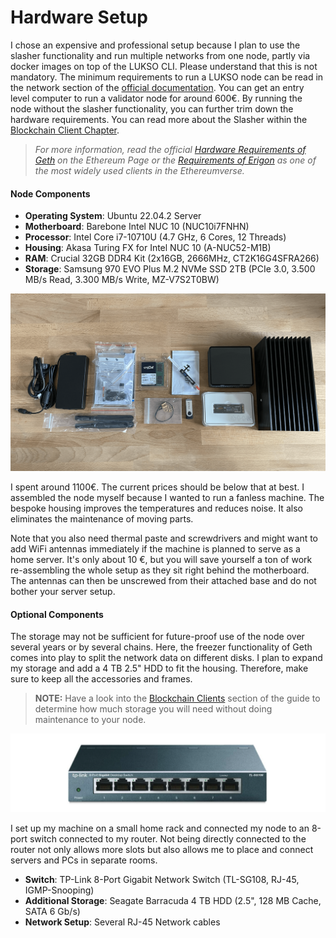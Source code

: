 # Hardware Setup

I chose an expensive and professional setup because I plan to use the slasher functionality and run multiple networks from one node, partly via docker images on top of the LUKSO CLI. Please understand that this is not mandatory. The minimum requirements to run a LUKSO node can be read in the network section of the [official documentation](https://docs.lukso.tech/networks/). You can get an entry level computer to run a validator node for around 600€. By running the node without the slasher functionality, you can further trim down the hardware requirements. You can read more about the Slasher within the [Blockchain Client Chapter](/docs/mainnet/complete-node-guide/6-blockchain-client/).

> _For more information, read the official [Hardware Requirements of Geth](https://geth.ethereum.org/docs/getting-started/hardware-requirements) on the Ethereum Page or the [Requirements of Erigon](https://github.com/ledgerwatch/erigon#system-requirements) as one of the most widely used clients in the Ethereumverse._

#### Node Components

- **Operating System**: Ubuntu 22.04.2 Server
- **Motherboard**: Barebone Intel NUC 10 (NUC10i7FNHN)
- **Processor**: Intel Core i7-10710U (4.7 GHz, 6 Cores, 12 Threads)
- **Housing**: Akasa Turing FX for Intel NUC 10 (A-NUC52-M1B)
- **RAM**: Crucial 32GB DDR4 Kit (2x16GB, 2666MHz, CT2K16G4SFRA266)
- **Storage**: Samsung 970 EVO Plus M.2 NVMe SSD 2TB (PCIe 3.0, 3.500 MB/s Read, 3.300 MB/s Write, MZ-V7S2T0BW)

![Node Parts](/img/build_01.png)

I spent around 1100€. The current prices should be below that at best. I assembled the node myself because I wanted to run a fanless machine. The bespoke housing improves the temperatures and reduces noise. It also eliminates the maintenance of moving parts.

Note that you also need thermal paste and screwdrivers and might want to add WiFi antennas immediately if the machine is planned to serve as a home server. It's only about 10 €, but you will save yourself a ton of work re-assembling the whole setup as they sit right behind the motherboard. The antennas can then be unscrewed from their attached base and do not bother your server setup.

#### Optional Components

The storage may not be sufficient for future-proof use of the node over several years or by several chains. Here, the freezer functionality of Geth comes into play to split the network data on different disks. I plan to expand my storage and add a 4 TB 2.5" HDD to fit the housing. Therefore, make sure to keep all the accessories and frames.

> **NOTE:** Have a look into the [Blockchain Clients](/6-blockchain-clients/) section of the guide to determine how much storage you will need without doing maintenance to your node.

![Hardware Switch](/img/hardware-switch.png)

I set up my machine on a small home rack and connected my node to an 8-port switch connected to my router. Not being directly connected to the router not only allows more slots but also allows me to place and connect servers and PCs in separate rooms.

- **Switch**: TP-Link 8-Port Gigabit Network Switch (TL-SG108, RJ-45, IGMP-Snooping)
- **Additional Storage**: Seagate Barracuda 4 TB HDD (2.5", 128 MB Cache, SATA 6 Gb/s)
- **Network Setup**: Several RJ-45 Network cables
